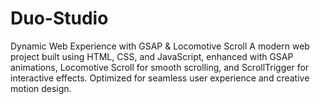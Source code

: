 # Duo-Studio
Dynamic Web Experience with GSAP &amp; Locomotive Scroll A modern web project built using HTML, CSS, and JavaScript, enhanced with GSAP animations, Locomotive Scroll for smooth scrolling, and ScrollTrigger for interactive effects. Optimized for seamless user experience and creative motion design.

